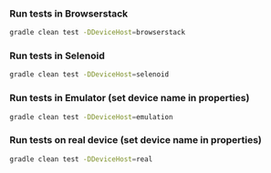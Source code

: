 ### Run tests in Browserstack
```bash
gradle clean test -DDeviceHost=browserstack
```
### Run tests in Selenoid
```bash
gradle clean test -DDeviceHost=selenoid
```
### Run tests in Emulator (set device name in properties)
```bash
gradle clean test -DDeviceHost=emulation
```
### Run tests on real device (set device name in properties)
```bash
gradle clean test -DDeviceHost=real
```